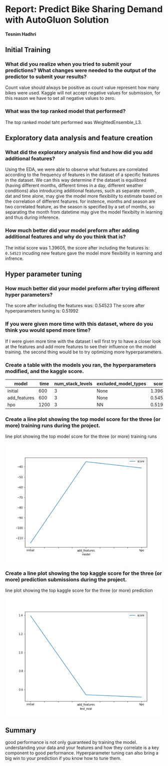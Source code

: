 # Report: Predict Bike Sharing Demand with AutoGluon Solution
#### Tesnim Hadhri

## Initial Training
### What did you realize when you tried to submit your predictions? What changes were needed to the output of the predictor to submit your results?
Count value should always be positive as count value represent how many bikes were used. Kaggle will not accept negative values for submission, for this reason we have to set all negative values to zero.

### What was the top ranked model that performed?
The top ranked model taht performed was WeightedEnsemble_L3.

## Exploratory data analysis and feature creation
### What did the exploratory analysis find and how did you add additional features?
Using the EDA, we were able to observe what features are correlated according to 
the frequency of features in the dataset of a specific features in the dataset. We can this way determine if the dataset is equilibred (having different months, different times in a day, different weather conditions)
also introducing  additional features, such as separate month , dat and time alone, may give the model more flexibility to estimate based on the correlation of different features. for instence, months and season are two correlated feature, as the season is specified by a set of months, so separating the month from datetime may give the model flexibilty in learning and thus during inference. 



### How much better did your model preform after adding additional features and why do you think that is?
The initial score was 1.39605, the score after including the features is: `0.54523`
incuding new feature gave the model more flexibility in learning and infrence.


## Hyper parameter tuning
### How much better did your model preform after trying different hyper parameters?
The score after including the features was: 0.54523
The score after hyperparameters tuning is:  0.51992


### If you were given more time with this dataset, where do you think you would spend more time?
If I were given more time with the dataset I will first try to have a closer look at the features and add more features to see their influence on the model training.
 the second thing would be to try optimizing more hyperparameters.

### Create a table with the models you ran, the hyperparameters modified, and the kaggle score.
|model       |time |num_stack_levels|excluded_model_types|score  |
| -----------| ----| -------------- | ------------------ | ----- |
|initial     |600  |3               |None                |1.39605|
|add_features|600  |3               |None                |0.54523|
|hpo         |1200 |3               |NN                  |0.51992|

### Create a line plot showing the top model score for the three (or more) training runs during the project.
line plot showing the top model score for the three (or more) training runs

![model_train_score.png](./model_train_score.png)

### Create a line plot showing the top kaggle score for the three (or more) prediction submissions during the project.

line plot showing the top kaggle score for the three (or more) prediction

![model_test_score.png](./model_test_score.png)

## Summary

good performance is not only guaranteed by training the model.
understanding your data and your features and how they correlate is a key component to good performance.
Hyperparameter tuning can also bring a big win to your prediction if you know how to tune them.

